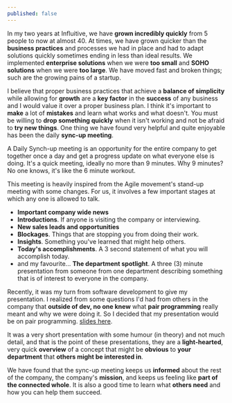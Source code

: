 ```yaml
---
published: false
---
```


In my two years at Influitive, we have **grown incredibly quickly** from 5 people to now at almost 40. At times, we have grown quicker than the **business practices** and processes we had in place and had to adapt solutions quickly sometimes ending in less than ideal results. We implemented **enterprise solutions** when we were **too small** and **SOHO solutions** when we were **too large**. We have moved fast and broken things; such are the growing pains of a startup. 

I believe that proper business practices that achieve a **balance of simplicity** while allowing for **growth** are a **key factor** in the **success** of any business and I would value it over a proper business plan. I think it's important to **make** a lot of **mistakes** and learn what works and what doesn't. You must be willing to **drop something quickly** when it isn't working and not be afraid to **try new things**. One thing we have found very helpful and quite enjoyable has been the daily **sync-up meeting**. 

A Daily Synch-up meeting is an opportunity for the entire company to get together once a day and get a progress update on what everyone else is doing. It's a quick meeting, ideally no more than 9 minutes. Why 9 minutes? No one knows, it's like the 6 minute workout. 

This meeting is heavily inspired from the Agile movement's stand-up meeting with some changes. For us, it involves a few important stages at which any one is allowed to talk. 

- **Important company wide news**
- **Introductions**. If anyone is visiting the company or interviewing. 
- **New sales leads and opportunities**
- **Blockages**. Things that are stopping you from doing their work.
- **Insights**. Something you've learned that might help others. 
- **Today's accomplishments**. A 3 second statement of what you will accomplish today.
- and my favourite... **The department spotlight**. A three (3) minute presentation from someone from one department describing something that is of interest to everyone in the company.

Recently, it was my turn from software development to give my presentation. I realized from some questions I'd had from others in the company that **outside of dev, no one knew** what **pair programming** really meant and why we were doing it. So I decided that my presentation would be on pair programming.  [slides here](https://docs.google.com/presentation/d/109oYmfZ7GXJ1a28bxnzAEXwoapl53FpoUzXSvp9MA2I/pub?start=false&loop=false&delayms=3000). 

It was a very short presentation with some humour (in theory) and not much detail, and that is the point of these presentations, they are a **light-hearted**, very quick **overview** of a concept that might be **obvious** to **your department** that **others might be interested in**. 

We have found that the sync-up meeting keeps us **informed** about the rest of the company, the company's **mission**, and keeps us feeling like **part of the connected whole**. It is also a good time to learn what **others need** and how you can help them succeed. 
